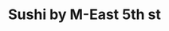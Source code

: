 ---
layout: place
title: "Sushi by M-East 5th st"
permalink: /new-york/new-york/sushi-by-m-east-5th-st.html
stateAbbr: NY
stateName: New York
cityName: New York
place_id: ChIJk2lnfqxZwokR33xBYJtyR_E
photos:
  - name: >-
      places/ChIJk2lnfqxZwokR33xBYJtyR_E/photos/AeeoHcLE1FSXFGqbGIqP9ieJ5krO0EezrDtyACGSXa9y-YWqH32k4bfF2ClZTu514yiCERg-fEbl6CV1-C-3yWfPrgyni49u4wRqHLMQWRh2Tt9EeqlnRfsyn0pjLIhTWzEat65ff0vlW62kZ0h-lR5WPthuhvXfrjgG6vqvxF5psyVCtI9-qC8kD6uRXmBwo1g9QkRjbO21l1hDAb2-6rtfMOlfhv88__l3yrlV6_fg22fznkLqhtvX63NjqMxwkdnj4EDeCL1ffZCrmV5XIkz-y6FW7KrYU3GyWW2XoygyQ9dG_g
    widthPx: 3024
    heightPx: 3025
    authorAttributions:
      - displayName: Sushi by M-East 5th st
        uri: https://maps.google.com/maps/contrib/114051087107289038943
        photoUri: >-
          https://lh3.googleusercontent.com/a-/ALV-UjWP9jsOq5twI6YsKtafsBGi7wNmRpMW6lSp0mATKI8CGeIlb2Vh=s100-p-k-no-mo
    flagContentUri: >-
      https://www.google.com/local/imagery/report/?cb_client=maps_api_places.places_api&image_key=!1e10!2sAF1QipP0E1iZdAejBLg57mMDa4qV2HhcScsCpKALO8SK&hl=en-US
    googleMapsUri: >-
      https://www.google.com/maps/place//data=!3m4!1e2!3m2!1sAF1QipP0E1iZdAejBLg57mMDa4qV2HhcScsCpKALO8SK!2e10!4m2!3m1!1s0x89c259ac7e676993:0xf147729b60417cdf
  - name: >-
      places/ChIJk2lnfqxZwokR33xBYJtyR_E/photos/AeeoHcJx-yZrsKComKuA9764fM98leZYXCnlupVe2_RTorIaQDnghvG-epaSefxtk8L58aU7tuNiOc4mFyaQUExbOsLpxjf8my7k-JaVSLa1NeGRzPbrGJQtRfDfCYPZVGwpW7e_isVRk1AAbfvqNlp9ygyj4IHFc60iTS_s8OUNY0v9pZF3Izvnlj4kYphyUeGOSZ4LruAe5-uxvSpjOX4GK9_GXtbmTVOoJ6fyjYYwQkgrcxj4oo9_Zb1qh8jJoayNXgI2fDdTtIvWRY0Lc_mhxPFfrRa0AmzuaCDr1RDuP4Wrhg
    widthPx: 2833
    heightPx: 1594
    authorAttributions:
      - displayName: Sushi by M-East 5th st
        uri: https://maps.google.com/maps/contrib/114051087107289038943
        photoUri: >-
          https://lh3.googleusercontent.com/a-/ALV-UjWP9jsOq5twI6YsKtafsBGi7wNmRpMW6lSp0mATKI8CGeIlb2Vh=s100-p-k-no-mo
    flagContentUri: >-
      https://www.google.com/local/imagery/report/?cb_client=maps_api_places.places_api&image_key=!1e10!2sAF1QipPCvRyAviDmF5ZZ7ni2lyqw3thm33NXCwAryMyY&hl=en-US
    googleMapsUri: >-
      https://www.google.com/maps/place//data=!3m4!1e2!3m2!1sAF1QipPCvRyAviDmF5ZZ7ni2lyqw3thm33NXCwAryMyY!2e10!4m2!3m1!1s0x89c259ac7e676993:0xf147729b60417cdf
  - name: >-
      places/ChIJk2lnfqxZwokR33xBYJtyR_E/photos/AeeoHcJHAIHr_ZEEMzoVt9ONkMNtuRoyTLoo6ty95ckU3vqdkpQjDH6ZTXR3Gu0hnqtndCsIYu1lejlJ651uea0a7ZSPXANV8pu32tj5sU3jFrsSU9dES70yt1gXVdfzWD4Io9ycfX3yXs4YdqNozUrRRrvYVLDQgGVkp9nQ6MrEGjLlpmcSCa06BZkLs1kYOLi8dxTDNLRgUR_XJNpN5IHi-ImqHCV8rOhWwa2LeAe-l7KC2PMVrQpiUJnaJKsMcI4myj0HjFuMHWYhYWtqSo29CWJs8TX7e0glF_QGCXghogEgbpY_2e8OzcCRV5pM6B3WM7hWmdSS3sqCIfFaZ6_4nE1-aCAzp0VO-52TwyMTPAjj9QMfJ3FqwL0R7HPMbYOm6Dg8ZEwH_6ug7217ADna2-1Jsmd9TZwwIQfefvSw9wE2HA
    widthPx: 4800
    heightPx: 3200
    authorAttributions:
      - displayName: Dor Ben David
        uri: https://maps.google.com/maps/contrib/109054155238508449803
        photoUri: >-
          https://lh3.googleusercontent.com/a-/ALV-UjUfle7l3z8XTwNtsDr_Ht9STgIZfqS3-gwQtBJ6e2dbuu6jQWw=s100-p-k-no-mo
    flagContentUri: >-
      https://www.google.com/local/imagery/report/?cb_client=maps_api_places.places_api&image_key=!1e10!2sCIHM0ogKEICAgICfzLKzHA&hl=en-US
    googleMapsUri: >-
      https://www.google.com/maps/place//data=!3m4!1e2!3m2!1sCIHM0ogKEICAgICfzLKzHA!2e10!4m2!3m1!1s0x89c259ac7e676993:0xf147729b60417cdf
  - name: >-
      places/ChIJk2lnfqxZwokR33xBYJtyR_E/photos/AeeoHcJcXPb4bs2CYIGSPiNHAj3JAycWAcIa_W18D5OM7Zx33KRYBx0lH8lnih0RG9OsvqUmktfY04ojaYJXDlRilCAvBLtCOvfhLHZBtDm308jYtrYHQVAWYqOdSk-3QBvDxxN7DFtj-542WJbtH8ACCKG7Yfri9vUy8-LpSuqWvbDYK0baXfa5ELELvOP-44cFRwml8tTx2u-eYUkilaAotXfE38b5yTuhu39USM8dYRZrl5jrv2mWO0SA965inwclOW8NriJjIkhuLsDKxncLXYLuv3A5GlLPZ1tKHRXSn7AdDtjEncWXCx1mvDlXBAevBZU6nrYwNZlEsBZ7B6dPbcqJOndQWgyuSmiraFVH1ekurgs4-KWJpgzW0_yw9ESRHrTmeDf7H6jFvVo9Y6BSE3a5R43SFJU5wDEOHoGGSAYmpIpD
    widthPx: 4624
    heightPx: 2604
    authorAttributions:
      - displayName: Shahrukh Sayeedi
        uri: https://maps.google.com/maps/contrib/101878817817238636055
        photoUri: >-
          https://lh3.googleusercontent.com/a-/ALV-UjW0G02CHX109bBL1aUx1IQ6OJoCVriauiXwLAst98HlLoOJ-xO3=s100-p-k-no-mo
    flagContentUri: >-
      https://www.google.com/local/imagery/report/?cb_client=maps_api_places.places_api&image_key=!1e10!2sCIHM0ogKEICAgID3mKrHmwE&hl=en-US
    googleMapsUri: >-
      https://www.google.com/maps/place//data=!3m4!1e2!3m2!1sCIHM0ogKEICAgID3mKrHmwE!2e10!4m2!3m1!1s0x89c259ac7e676993:0xf147729b60417cdf
  - name: >-
      places/ChIJk2lnfqxZwokR33xBYJtyR_E/photos/AeeoHcJ6wFsRljV5K0QtAyb8at_pPOdSBpIQ_B32I8dY8MP4WKFUUjbnSGbYj4F6oLTb5qR4kYqqKFPp8Ex97prm1-w8hMWAaZcaIc-dJQkRJo4mooNBdK9u5b1a1B3xlZkm2JvWet0-2a0q0fSlE99lx2m005aOpGqRwuY_VGSVcToT0NAOgsvplTwlsKzq8quaMED9UzbvL5XV18W-5uXLMQNr_R2o-MAand9Dg5wlExkAKzz2tUw99vrtK9dpC65FgiO26KWhqvMiNUA7PSYTYvZ_vPtMX8nHlyfGVuVgwwW4U3Xrwmdf-OMZYy4UY1kOgO_7VwP10Yr6tZ3imtV290CZinpJZksbSPj1yKKfIpDzvm7mgOQMP4JzOa7Uvg_IrC1rrupTj-SyH1kdlwVZpkTVleWd4aZUAHBts9gzvWm5J96dy0bdxprDPuvsKg
    widthPx: 3000
    heightPx: 4000
    authorAttributions:
      - displayName: 安易乾
        uri: https://maps.google.com/maps/contrib/115010643809808195420
        photoUri: >-
          https://lh3.googleusercontent.com/a-/ALV-UjUr-Cq9eBUznApJy6ySAPa3wZkDOi060Bll4f6Lal0abnqH_B0HkA=s100-p-k-no-mo
    flagContentUri: >-
      https://www.google.com/local/imagery/report/?cb_client=maps_api_places.places_api&image_key=!1e10!2sCIABIhAA3ilW-yR_E2fmubsABOwq&hl=en-US
    googleMapsUri: >-
      https://www.google.com/maps/place//data=!3m4!1e2!3m2!1sCIABIhAA3ilW-yR_E2fmubsABOwq!2e10!4m2!3m1!1s0x89c259ac7e676993:0xf147729b60417cdf
  - name: >-
      places/ChIJk2lnfqxZwokR33xBYJtyR_E/photos/AeeoHcK5f5qjz992S6voVM9zHXcXnkqZJTCdKi8CvT3wjoNDxJcvFaqva_45Ocqbk20D8quc3pO1y9ekVsex5gTXcDYtK83MvryhBrTouygsZ7X6atrH534WlU-woWUXlpLCEZvyeOUN4blCMCJlMqujt_DxbNTP8kjjWNe3VGtNQvmMgLog-vQmywp2WgEpoCbnWjZ0Z95gTvDV7-w19HRt6uq0swwI2wfWabhwJRoxnt7yU9ZcNpwDjeRaQtMSNJQPxS59xFUF8T3Lwfd5onLZNJHuXLRuvQfGO4tTSOYWJlvIqL-PmVLhPmd2qSDKrrN9AuscezTHqiGbejw5hoL7A62xjW_wQPZznROWgWXRN636ti2STwGszdRo3aglFY0D5bGuasbrQ8qwwLH0AZxFYruSPRO7Mm56MRBnOmG4hls3vg
    widthPx: 4080
    heightPx: 3072
    authorAttributions:
      - displayName: Patrick Lam
        uri: https://maps.google.com/maps/contrib/106820716355372917400
        photoUri: >-
          https://lh3.googleusercontent.com/a-/ALV-UjXXoGe2THXDwWXQzCu8M5Tbh1wuuhGQKy52MgVAb-uPu9Q59VPK=s100-p-k-no-mo
    flagContentUri: >-
      https://www.google.com/local/imagery/report/?cb_client=maps_api_places.places_api&image_key=!1e10!2sCIHM0ogKEICAgICP3qDDDg&hl=en-US
    googleMapsUri: >-
      https://www.google.com/maps/place//data=!3m4!1e2!3m2!1sCIHM0ogKEICAgICP3qDDDg!2e10!4m2!3m1!1s0x89c259ac7e676993:0xf147729b60417cdf
  - name: >-
      places/ChIJk2lnfqxZwokR33xBYJtyR_E/photos/AeeoHcISFABZt6awug0uRV0sBgaOKBu5uO9m0eD2lHbA48gF23ACmAf59IMJkon41pB5yG_bQpRTb7mo2SiLmhtlrST8m4s4wHvYQ2GKzfQ3CokfUM17KShUfPuW1j8AGaiNLwt9uR4-knQQLkMwaEpR2IbgrmR_S2VqxEiiMF5KWnVI3z3kB4HPAm5K-sBmWW-tyYmGULE61faf1bBmffh18XrFWJLefAORJ1TP6MA7P-nHe5xtBUIcTNZqI6U05S-2lXB4WVY5ufmAOriw-bHFht5IsI7VQqOEMl5QxTidXQyLwqV8D_TTDfXAVTwrZPKGv_b_dUxPPfFyTHmfQzGpleH2L1SoCDpF5MbccUYBcNMq3rJzjEvLnthLRVKyuKWnJIdAVbVJ_lQ4YcYf23Bbn_dOjP8uQoQ2Rh93jHdepbdhVNH2
    widthPx: 4080
    heightPx: 3072
    authorAttributions:
      - displayName: Patrick Lam
        uri: https://maps.google.com/maps/contrib/106820716355372917400
        photoUri: >-
          https://lh3.googleusercontent.com/a-/ALV-UjXXoGe2THXDwWXQzCu8M5Tbh1wuuhGQKy52MgVAb-uPu9Q59VPK=s100-p-k-no-mo
    flagContentUri: >-
      https://www.google.com/local/imagery/report/?cb_client=maps_api_places.places_api&image_key=!1e10!2sCIHM0ogKEICAgICP3uCElQE&hl=en-US
    googleMapsUri: >-
      https://www.google.com/maps/place//data=!3m4!1e2!3m2!1sCIHM0ogKEICAgICP3uCElQE!2e10!4m2!3m1!1s0x89c259ac7e676993:0xf147729b60417cdf
  - name: >-
      places/ChIJk2lnfqxZwokR33xBYJtyR_E/photos/AeeoHcJnHD1Xy_QSUtD4SD3tgpRscVgFzr0jSCYCjOZXBmUTDsQfPjMP7etABDS7zk4gmwPF0195ZQOmudQLVVDg1K8g7WubwKiWFJDUYCjt5vJYgbFx1n6p2ZvtDUwgFLwHC9bePivMmITRmrbkfWCq0zPtQA9Byb9ddLsva8mrh4Rg_x6HllrXgsovFvzsIovakS2oGJ7-URDKgc0YRi6UKUDUvMlPryaLZV-OeZ3hNmEvkLr1cmkJBnHBp0IFLenp0xOkDfUYNZp466T0hy5RxFap_WtqHL4z3_o24Er1HZtwQc9QnRGqxMxd6Yt-AJuOaGpvwpbRTPDgyPO96511IzPcGjUgmVCrnypN8icCiqp6qOitD6esyh3Czzhni1bN7Tq8HtJPGetMd3CApz2hg9v44vLYQjJuwCij71fjMEcCA5Y
    widthPx: 4032
    heightPx: 3024
    authorAttributions:
      - displayName: Anna Krak
        uri: https://maps.google.com/maps/contrib/111646115099861340305
        photoUri: >-
          https://lh3.googleusercontent.com/a-/ALV-UjW1dZxy9OPebQFHF9sPj4LNjyxElzZ8UIYgTb9p9ptOBLiTaeqpiw=s100-p-k-no-mo
    flagContentUri: >-
      https://www.google.com/local/imagery/report/?cb_client=maps_api_places.places_api&image_key=!1e10!2sCIHM0ogKEICAgIDV29T3sgE&hl=en-US
    googleMapsUri: >-
      https://www.google.com/maps/place//data=!3m4!1e2!3m2!1sCIHM0ogKEICAgIDV29T3sgE!2e10!4m2!3m1!1s0x89c259ac7e676993:0xf147729b60417cdf
  - name: >-
      places/ChIJk2lnfqxZwokR33xBYJtyR_E/photos/AeeoHcJpRJl9x6dlLn3VkSV17ocLZ69d0g3g2kK1Z4ZT_y6rP8a-piWyT4Tj13CFsEnn88YHxRDnMZbAG5XNNXEBMSZulH3RX-y7FPHF-lT13Nw3kHXDnfQWx5w-98nTXxLJDWKi9PcJ_qk7GikPoJkjT3uHbJB5_6Z5djjd1N7OVtyN56XNUUz4x6CnvrI8_TQjz-WC-0aIhaVg8z46d21zoIxzbCyrO4OfyYoVaaMYmOjnYkH6ieHpHARHYznYlkzBtcboBeqyikJQGgWaRF1nVi02WyYyoc0lOOSfW3K4qtAK-n-BcTQqKKsxrz7Lt-5h-d2JQ3IgxuNZY-ZG-uFbrtv0Y7midnPdjc_aWV_eicuIcBAX4DSgeaPu5nsLjz7DwNt43JEK0l5E_2tMtxIFfBmXv3ldzaRGPZUlhmwTn7A
    widthPx: 4800
    heightPx: 3200
    authorAttributions:
      - displayName: Dor Ben David
        uri: https://maps.google.com/maps/contrib/109054155238508449803
        photoUri: >-
          https://lh3.googleusercontent.com/a-/ALV-UjUfle7l3z8XTwNtsDr_Ht9STgIZfqS3-gwQtBJ6e2dbuu6jQWw=s100-p-k-no-mo
    flagContentUri: >-
      https://www.google.com/local/imagery/report/?cb_client=maps_api_places.places_api&image_key=!1e10!2sCIHM0ogKEICAgICfzLKzXA&hl=en-US
    googleMapsUri: >-
      https://www.google.com/maps/place//data=!3m4!1e2!3m2!1sCIHM0ogKEICAgICfzLKzXA!2e10!4m2!3m1!1s0x89c259ac7e676993:0xf147729b60417cdf
  - name: >-
      places/ChIJk2lnfqxZwokR33xBYJtyR_E/photos/AeeoHcJJqW96xtvheiRUYKVCaxmGp_hNZeWb7cyxXNzhyxDYJMGxH16n3Wio9EQKVAmOGBGWxeA5oZdzgHg6cUMuJR7fmUohsjlkoF7S8bMa7eMexxGd9gYpf7XyWrY5ZwwgJw2cygV_GgTxdmQKMTz1kx2QsFryvZRUBZsqrtByYr1f-DsV56oNEtKBokJzy-4crAeFUpAU330bzL04oXh3ND0M1SXlcDsMORt_oRvYluPGQ7awfaD9hBJxb8pROjjux-72Ee9RGDCyssF6JSQwV6tHJ3rqi_BdP0aon9crPe_pD8iVp3u4yd5ZnGojy7Mtfo4ruZzbi1bLx-HkBXgvVE2-URcJfOGfsmLe785Q5cKw-7zgln0Zet11PhbVDZCvTfTjmcEsAs9Ff0t-WhMczcKvGKRUeo3LgULY9zfHS-CsGQ
    widthPx: 4032
    heightPx: 3024
    authorAttributions:
      - displayName: Ian
        uri: https://maps.google.com/maps/contrib/109703618094916124327
        photoUri: >-
          https://lh3.googleusercontent.com/a-/ALV-UjVkgHau64eUY_I8nPy6WW0EFC_JNetSsyxyRgwrzs6m-0EzKdM_=s100-p-k-no-mo
    flagContentUri: >-
      https://www.google.com/local/imagery/report/?cb_client=maps_api_places.places_api&image_key=!1e10!2sCIHM0ogKEICAgICXzvHGQw&hl=en-US
    googleMapsUri: >-
      https://www.google.com/maps/place//data=!3m4!1e2!3m2!1sCIHM0ogKEICAgICXzvHGQw!2e10!4m2!3m1!1s0x89c259ac7e676993:0xf147729b60417cdf
address: 300 E 5th St, New York, NY 10003, USA
street: 300 E 5th St
city: New York
state: NY
zip: '10003'
country: USA
neighborhood: null
latitude: '40.726603'
longitude: '-73.988811'
accessibility_options:
  wheelchairAccessibleParking: false
  wheelchairAccessibleEntrance: true
business_status: OPERATIONAL
name: Sushi by M-East 5th st
google_maps_links:
  directionsUri: >-
    https://www.google.com/maps/dir//''/data=!4m7!4m6!1m1!4e2!1m2!1m1!1s0x89c259ac7e676993:0xf147729b60417cdf!3e0
  placeUri: https://maps.google.com/?cid=17385990898147491039
  writeAReviewUri: >-
    https://www.google.com/maps/place//data=!4m3!3m2!1s0x89c259ac7e676993:0xf147729b60417cdf!12e1
  reviewsUri: >-
    https://www.google.com/maps/place//data=!4m4!3m3!1s0x89c259ac7e676993:0xf147729b60417cdf!9m1!1b1
  photosUri: >-
    https://www.google.com/maps/place//data=!4m3!3m2!1s0x89c259ac7e676993:0xf147729b60417cdf!10e5
primary_type: Sushi Restaurant
opening_hours:
  regular: null
  current: null
secondary_opening_hours:
  regular:
    weekdayDescriptions: null
    type: null
  current:
    weekdayDescriptions: null
    type: null
phone: null
price_level: null
price_range: null
rating: null
rating_count: 0
website: null
description: null
reviews: null
parking_options: null
payment_options: null
allow_dogs: null
curbside_pickup: null
delivery: null
dine_in: null
good_for_children: null
good_for_groups: null
good_for_sports: null
live_music: null
menu_for_children: null
outdoor_seating: null
reservable: null
restroom: null
serves_beer: null
serves_breakfast: null
serves_brunch: null
serves_cocktails: null
serves_coffee: null
serves_dinner: null
serves_dessert: null
serves_lunch: null
serves_vegetarian_food: null
serves_wine: null
takeout: null
slug: Sushi-by-M-East-5th-st

---